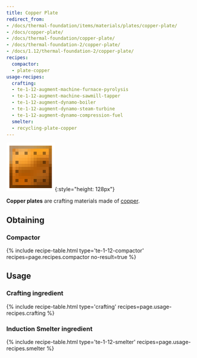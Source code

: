 ```yaml
---
title: Copper Plate
redirect_from:
- /docs/thermal-foundation/items/materials/plates/copper-plate/
- /docs/copper-plate/
- /docs/thermal-foundation/copper-plate/
- /docs/thermal-foundation-2/copper-plate/
- /docs/1.12/thermal-foundation-2/copper-plate/
recipes:
  compactor:
  - plate-copper
usage-recipes:
  crafting:
  - te-1-12-augment-machine-furnace-pyrolysis
  - te-1-12-augment-machine-sawmill-tapper
  - te-1-12-augment-dynamo-boiler
  - te-1-12-augment-dynamo-steam-turbine
  - te-1-12-augment-dynamo-compression-fuel
  smelter:
  - recycling-plate-copper
---
```


![Copper plate](/assets/images/thermal-foundation-2/plate-copper.png){:style="height: 128px"}


**Copper plates** are crafting materials made of [copper](/docs/1.12/thermal-foundation/copper-ingot/).


Obtaining
---------

### Compactor
{% include recipe-table.html type='te-1-12-compactor' recipes=page.recipes.compactor no-result=true %}


Usage
-----

### Crafting ingredient
{% include recipe-table.html type='crafting' recipes=page.usage-recipes.crafting %}

### Induction Smelter ingredient
{% include recipe-table.html type='te-1-12-smelter' recipes=page.usage-recipes.smelter %}
